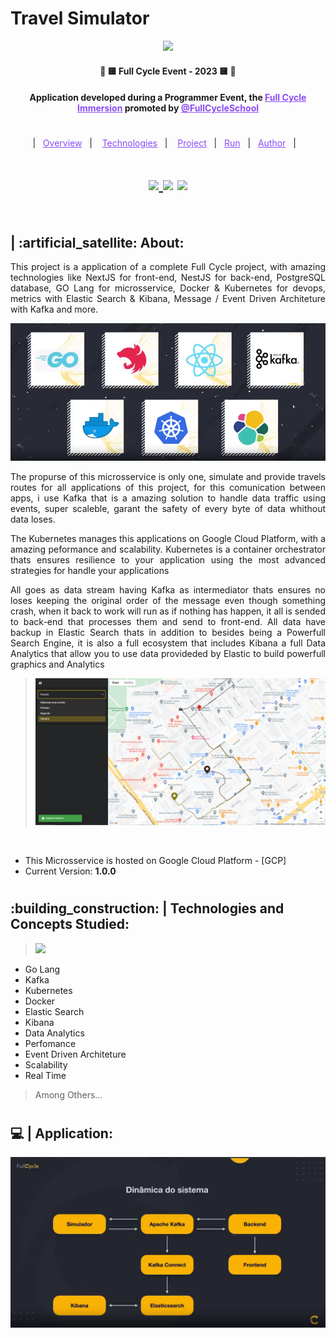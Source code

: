 # Travel Simulator

<p align="center"> 
  <a href="https://fullcycle.com.br/" target="_blank">
    <img width="auto" src="https://miro.medium.com/v2/resize:fit:650/1*HkZDCVL7uUpYxOqpR5e_wg.png"/>
  </a> 
</p>

<h4 align="center" >🚀 🟨 Full Cycle Event - 2023 🟨 🚀</h4>

<h4 align="center">
  Application developed during a Programmer Event, the <a style="color: #8a4af3;" href="https://github.com/search?q=imers%C3%A3o%20full%20cycle&type=repositories" target="_blank">Full Cycle Immersion</a> promoted by <a style="color: #8a4af3;" href="https://fullcycle.com.br/" target="_blank">@FullCycleSchool</a>
</h4>

#

<p align="center">
  |&nbsp;&nbsp;
  <a style="color: #8a4af3;" href="#project">Overview</a>&nbsp;&nbsp;&nbsp;|&nbsp;&nbsp;&nbsp;
  <a style="color: #8a4af3;" href="#techs">Technologies</a>&nbsp;&nbsp;&nbsp;|&nbsp;&nbsp;&nbsp;
  <a style="color: #8a4af3;" href="#app">Project</a>&nbsp;&nbsp;&nbsp;|&nbsp;&nbsp;
  <a style="color: #8a4af3;" href="#run-project">Run</a>&nbsp;&nbsp;&nbsp;|&nbsp;&nbsp;
  <a style="color: #8a4af3;" href="#author">Author</a>&nbsp;&nbsp;&nbsp;|&nbsp;&nbsp;&nbsp;
</p>

#

<h1 align="center">
  
  <a href="https://github.com/Samuel-Ricardo">
    <img src="https://img.shields.io/static/v1?label=&message=Samuel%20Ricardo&color=black&style=for-the-badge&logo=GITHUB"/>
  </a>

  <a herf="https://www.instagram.com/samuel_ricardo.ex/">
    <img src='https://img.shields.io/static/v1?label=&message=Samuel.ex&color=black&style=for-the-badge&logo=instagram'/> 
  </a>

  <a herf='https://www.linkedin.com/in/samuel-ricardo/'>
    <img src='https://img.shields.io/static/v1?label=&message=Samuel%20Ricardo&color=black&style=for-the-badge&logo=LinkedIn'/> 
  </a>

</h1>

<br>

<p id="project"/>

<h2>  | :artificial_satellite: About:  </h2>

<p align="justify">
  This project is a application of a complete Full Cycle project, with amazing technologies like NextJS for front-end, NestJS for back-end, PostgreSQL database, GO Lang for microsservice, Docker & Kubernetes for devops, metrics with Elastic Search & Kibana, Message / Event Driven Architeture with Kafka and more.
</p>

<img src="./readme_files/techs.png"/>

<p align="justify">
  The propurse of this microsservice is only one, simulate and provide travels routes for all applications of this project, for this comunication between apps, i use Kafka that is a amazing solution to handle data traffic using events, super scaleble, garant the safety of every byte of data whithout data loses.
</p>

<p align="justify">
  The Kubernetes manages this applications on Google Cloud Platform, with a amazing peformance and scalability. Kubernetes is a container orchestrator thats ensures resilience to your application using the most advanced strategies for handle your applications
</p>

<p align="justify">
   All goes as data stream having Kafka as intermediator thats ensures no loses keeping the original order of the message even though something crash, when it back to work will run as if nothing has happen, it all is sended to back-end that processes them and send to front-end. All data have backup in Elastic Search thats in addition to besides being a Powerfull Search Engine, it is also a full ecosystem that includes Kibana a full Data Analytics that allow you to use data provideded by Elastic to build powerfull graphics and Analytics
</p>

> <a href="https://samuel-ricardo.github.io/"> <img src="./readme_files/app_preview.png"> </a>

  <br>
  
- This Microsservice is hosted on Google Cloud Platform - [GCP] 
- Current Version: <b> 1.0.0 </b>

#

<h2 id="techs">
  :building_construction: | Technologies and Concepts Studied:
</h2>

> <a href='https://go.dev/'> <img width="64px" src="https://cdn.jsdelivr.net/gh/devicons/devicon/icons/go/go-original-wordmark.svg" /> </a>

- Go Lang
- Kafka
- Kubernetes
- Docker
- Elastic Search
- Kibana
- Data Analytics
- Perfomance
- Event Driven Architeture
- Scalability
- Real Time

> Among Others...

#

<h2 id="app">
  💻 | Application:
</h2>

<img src="./readme_files/scheme.png" />

#
